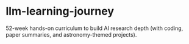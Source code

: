 # llm-learning-journey
52-week hands-on curriculum to build AI research depth (with coding, paper summaries, and astronomy-themed projects).
